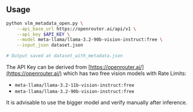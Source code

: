 ## Usage

```bash
python vlm_metadata_open.py \
	--api_base_url https://openrouter.ai/api/v1 \
	--api_key $API_KEY \
	--model meta-llama/llama-3.2-90b-vision-instruct:free \
	--input_json dataset.json

# Output saved at dataset_with_metadata.json
```



The API Key can be derived from [https://openrouter.ai/](https://openrouter.ai/) which has two free vision models with Rate Limits: 
- `meta-llama/llama-3.2-11b-vision-instruct:free`
- `meta-llama/llama-3.2-90b-vision-instruct:free`

It is advisable to use the bigger model and verify manually after inference.

